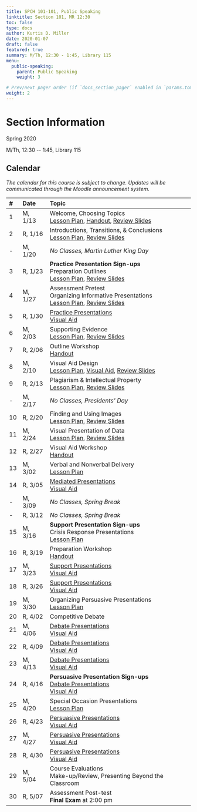 ```yaml
---
title: SPCH 101-101, Public Speaking
linktitle: Section 101, MR 12:30
toc: false
type: docs
author: Kurtis D. Miller
date: 2020-01-07
draft: false
featured: true
summary: M/Th, 12:30 - 1:45, Library 115
menu:
  public-speaking:
    parent: Public Speaking
    weight: 3

# Prev/next pager order (if `docs_section_pager` enabled in `params.toml`)
weight: 2
---
```


Section Information
===================

Spring 2020

M/Th, 12:30 -- 1:45, Library 115

<!-- more -->

[ho-s]:   /course/public-speaking/SPCH-101-101-SP20-KM.pdf "Handout - Syllabus"

Calendar
--------

*The calendar for this course is subject to change.*
*Updates will be communicated through the Moodle announcement system.*


| #  | Date     | Topic                                                                                                                                                                                      |
|:--|:-----------|:------------------------------------------------|
| 1  | M,  1/13 |                                           Welcome, Choosing Topics                        <br> [Lesson Plan][lp-ts],  [Handout][ho-s],                         [Review Slides][va-ts-rev]  |
| 2  | R,  1/16 |                                           Introductions, Transitions, & Conclusions       <br> [Lesson Plan][lp-itc],                                          [Review Slides][va-itc-rev] |
| -  | M,  1/20 |                                           *No Classes, Martin Luther King Day*                                                                                                             |
| 3  | R,  1/23 | **Practice Presentation Sign-ups**   <br> Preparation Outlines                            <br> [Lesson Plan][lp-po],                                           [Review Slides][va-po-rev]  |
| 4  | M,  1/27 | Assessment Pretest                   <br> Organizing Informative Presentations            <br> [Lesson Plan][lp-oip],                                          [Review Slides][va-oip-rev] |
| 5  | R,  1/30 |                                           [Practice Presentations][Practice]              <br>                                           [Visual Aid][va-pf]                               |
| 6  | M,  2/03 |                                           Supporting Evidence                             <br> [Lesson Plan][lp-se],                                           [Review Slides][va-se-rev]  |
| 7  | R,  2/06 | <!-- drill 6&7 -->                        Outline Workshop                                <br>                        [Handout][ho-ppr]                                                    |
| 8  | M,  2/10 |                                           Visual Aid Design                               <br> [Lesson Plan][lp-vad],                    [Visual Aid][va-ex],  [Review Slides][va-vad-rev] |
| 9  | R,  2/13 |                                           Plagiarism & Intellectual Property              <br> [Lesson Plan][lp-pip],                                          [Review Slides][va-pip-rev] |
| -  | M,  2/17 |                                           *No Classes, Presidents' Day*                                                                                                                    |
| 10 | R,  2/20 |                                           Finding and Using Images                        <br> [Lesson Plan][lp-fui],                                          [Review Slides][va-fui-rev] |
| 11 | M,  2/24 |                                           Visual Presentation of Data                     <br> [Lesson Plan][lp-vpd],                                          [Review Slides][va-vpd-rev] |
| 12 | R,  2/27 |                                           Visual Aid Workshop                             <br>                        [Handout][ho-ppr]                                                    |
| 13 | M,  3/02 |                                           Verbal and Nonverbal Delivery                   <br> [Lesson Plan][lp-vnd]                                                                       |
| 14 | R,  3/05 |                                           [Mediated Presentations][Mediated]              <br>                                           [Visual Aid][va-pf]                               |
| -  | M,  3/09 |                                           *No Classes, Spring Break*                                                                                                                       |
| -  | R,  3/12 |                                           *No Classes, Spring Break*                                                                                                                       |
| 15 | M,  3/16 | **Support Presentation Sign-ups**    <br> Crisis Response Presentations                   <br> [Lesson Plan][lp-crp]                                                                       |
| 16 | R,  3/19 | <!-- drill 19-20 -->                      Preparation Workshop                            <br>                        [Handout][ho-ppr]                                                    |
| 17 | M,  3/23 |                                           [Support Presentations][Support]                <br>                                           [Visual Aid][va-pf]                               |
| 18 | R,  3/26 |                                           [Support Presentations][Support]                <br>                                           [Visual Aid][va-pf]                               |
| 19 | M,  3/30 |                                           Organizing Persuasive Presentations             <br> [Lesson Plan][lp-opp]                                                                       |
| 20 | R,  4/02 |                                           Competitive Debate                              <!--[Lesson Plan][TODO]-->                                                                       |
| 21 | M,  4/06 |                                           [Debate Presentations][Debate]                  <br>                                           [Visual Aid][va-pf]                               |
| 22 | R,  4/09 |                                           [Debate Presentations][Debate]                  <br>                                           [Visual Aid][va-pf]                               |
| 23 | M,  4/13 |                                           [Debate Presentations][Debate]                  <br>                                           [Visual Aid][va-pf]                               |
| 24 | R,  4/16 | **Persuasive Presentation Sign-ups** <br> [Debate Presentations][Debate]                  <br>                                           [Visual Aid][va-pf]                               |
| 25 | M,  4/20 |                                           Special Occasion Presentations                  <br> [Lesson Plan][lp-sop]                                                                       |
| 26 | R,  4/23 |                                           [Persuasive Presentations][Persuasive]          <br>                                           [Visual Aid][va-pf]                               |
| 27 | M,  4/27 |                                           [Persuasive Presentations][Persuasive]          <br>                                           [Visual Aid][va-pf]                               |
| 28 | R,  4/30 |                                           [Persuasive Presentations][Persuasive]          <br>                                           [Visual Aid][va-pf]                               |
| 29 | M,  5/04 | Course Evaluations                   <br> Make-up/Review, Presenting Beyond the Classroom <!--[Lesson Plan][TODO]-->                                                                       |
| 30 | R,  5/07 | Assessment Post-test                 <br> **Final Exam** at 2:00 pm                                                                                                                        |

<!-- Assignment Links -->
[Debate]:     /course/public-speaking/assignment/debate-assignment/     "Assignment description"
[Mediated]:   /course/public-speaking/assignment/mediated-assignment/   "Assignment description"
[Persuasive]: /course/public-speaking/assignment/persuasive-assignment/ "Assignment description"
[Practice]:   /course/public-speaking/assignment/practice-presentation/ "Assignment description"
[Support]:    /course/public-speaking/assignment/support-assignment/    "Assignment description"

<!-- handout links -->
[ho-ppr]: /course/public-speaking/handout/prepared-presentation-rubric.pdf "Handout - Prepared Presentation Rubric"

<!-- lesson plan links -->
[lp-crp]:      /course/public-speaking/lesson-plan/crisis-response-presentations/              "Lesson Plan"
[lp-fui]:      /course/public-speaking/lesson-plan/finding-and-using-images/                   "Lesson Plan"
[lp-itc]:      /course/public-speaking/lesson-plan/introductions-transitions-and-conclusions/  "Lesson Plan"
[lp-lf]:       /course/public-speaking/lesson-plan/logical-fallacies/                          "Lesson Plan"
[lp-oip]:      /course/public-speaking/lesson-plan/organizing-informative-presentations/       "Lesson Plan"
[lp-opp]:      /course/public-speaking/lesson-plan/organizing-persuasive-presentations/        "Lesson Plan"
[lp-piat]:     /course/public-speaking/lesson-plan/presenting-in-a-team/                       "Lesson Plan"
[lp-pip]:      /course/public-speaking/lesson-plan/plagiarism-and-intellectual-property/       "Lesson Plan"
[lp-po]:       /course/public-speaking/lesson-plan/preparation-outlines/                       "Lesson Plan"
[lp-pteaa]:    /course/public-speaking/lesson-plan/persuasive-targets-effects-and-appeals/     "Lesson Plan"
[lp-se]:       /course/public-speaking/lesson-plan/supporting-evidence/                        "Lesson Plan"
[lp-sop]:      /course/public-speaking/lesson-plan/special-occasion-presentations/             "Lesson Plan"
[lp-ts]:       /course/public-speaking/lesson-plan/topic-selection/                            "Lesson Plan"
[lp-vad]:      /course/public-speaking/lesson-plan/visual-aid-design/                          "Lesson Plan"
[lp-vnd]:      /course/public-speaking/lesson-plan/verbal-and-nonverbal-delivery/              "Lesson Plan"
[lp-vpd]:      /course/public-speaking/lesson-plan/visual-presentation-of-data/                "Lesson Plan"

<!-- visual aid links-->
[va-ex]:      /course/public-speaking/visual-aid/example-visual-aid.pptx                        "Visual Aid - Example Visual Aid"
[va-fui-rev]: /course/public-speaking/visual-aid/finding-and-using-images-rev/                  "Review Slides"
[va-itc-rev]: /course/public-speaking/visual-aid/introductions-transitions-and-conclusions-rev/ "Review Slides"
[va-oip-rev]: /course/public-speaking/visual-aid/organizing-informative-presentations-rev/      "Review Slides"
[va-pf]:      /course/public-speaking/visual-aid/peer-feedback/                                 "Visual Aid - Peer Feedback"
[va-pip-rev]: /course/public-speaking/visual-aid/plagiarism-intellectual-property-rev/          "Review Slides"
[va-po-rev]:  /course/public-speaking/visual-aid/preparation-outlines-rev/                      "Review Slides"
[va-se-rev]:  /course/public-speaking/visual-aid/supporting-evidence-rev/                       "Review Slides"
[va-ts-rev]:  /course/public-speaking/visual-aid/topic-selection-rev/                           "Review Slides"
[va-vad-rev]: /course/public-speaking/visual-aid/visual-aid-design-rev/                         "Review Slides"
[va-vpd-rev]: /course/public-speaking/visual-aid/visual-presentation-of-data-rev/               "Review Slides"
